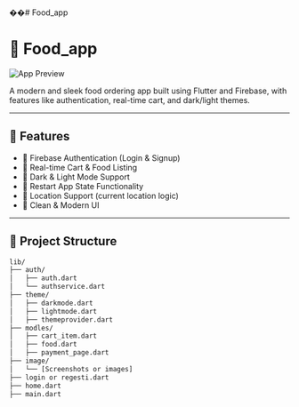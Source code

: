 ��#   F o o d _ a p p 
 
# 🍔 Food_app

![App Preview](https://github.com/althaf-khan2005/Food_app/blob/main/lib/image/banner.png?raw=true)

A modern and sleek food ordering app built using Flutter and Firebase, with features like authentication, real-time cart, and dark/light themes.

---

## 🚀 Features

- 🔐 Firebase Authentication (Login & Signup)
- 🛒 Real-time Cart & Food Listing
- 🎨 Dark & Light Mode Support
- 🔁 Restart App State Functionality
- 📍 Location Support (current location logic)
- 🧼 Clean & Modern UI

---

## 📁 Project Structure

```bash
lib/
├── auth/
│   ├── auth.dart
│   └── authservice.dart
├── theme/
│   ├── darkmode.dart
│   ├── lightmode.dart
│   ├── themeprovider.dart
├── modles/
│   ├── cart_item.dart
│   ├── food.dart
│   ├── payment_page.dart
├── image/
│   └── [Screenshots or images]
├── login or regesti.dart
├── home.dart
├── main.dart



